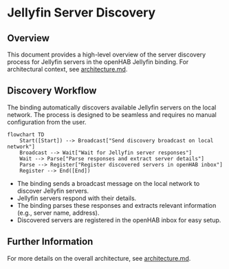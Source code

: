 # Jellyfin Server Discovery

## Overview

This document provides a high-level overview of the server discovery process for
Jellyfin servers in the openHAB Jellyfin binding.
For architectural context, see [architecture.md](./architecture.md).

## Discovery Workflow

The binding automatically discovers available Jellyfin servers on the local
network.
The process is designed to be seamless and requires no manual
configuration from the user.

```mermaid
flowchart TD
    Start([Start]) --> Broadcast["Send discovery broadcast on local network"]
    Broadcast --> Wait["Wait for Jellyfin server responses"]
    Wait --> Parse["Parse responses and extract server details"]
    Parse --> Register["Register discovered servers in openHAB inbox"]
    Register --> End([End])
```

- The binding sends a broadcast message on the local network to discover
  Jellyfin servers.
- Jellyfin servers respond with their details.
- The binding parses these responses and extracts relevant information (e.g.,
  server name, address).
- Discovered servers are registered in the openHAB inbox for easy setup.

## Further Information

For more details on the overall architecture, see [architecture.md](./architecture.md).
